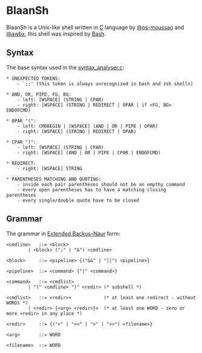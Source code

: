 # BlaanSh
BlaanSh is a Unix-like shell written in [C](https://en.wikipedia.org/wiki/C_(programming_language)) language by [@os-moussao](https://github.com/os-moussao) and [@awbx](https://github.com/awbx), this shell was inspired by [Bash](https://en.wikipedia.org/wiki/Bash_(Unix_shell)).

## Syntax
The base syntax used in the [syntax_analyser.c](/src/syntax_analyser/syntax_analyser.c):
```
* UNEXPECTED TOKENS:
	- `;;' (this token is always unrecognized in bash and zsh shells)

* AND, OR, PIPE, FG, BG:
	- left: [WSPACE] (STRING | CPAR)
	- right: [WSPACE] (STRING | REDIRECT | OPAR | if <FG, BG> ENDOFCMD)

* OPAR "(":
	- left: CMDBEGIN | [WSPACE] (AND | OR | PIPE | OPAR)
	- right: [WSPACE] (STRING | REDIRECT | OPAR)

* CPAR ")":
	- left: [WSPACE] (STRING | CPAR)
	- right: [WSPACE] (AND | OR | PIPE | CPAR | ENDOFCMD)

* REDIRECT:
	- right: [WSPACE] STRING

* PARENTHESES MATCHING AND QUOTING:
	- inside each pair parentheses should not be an empthy command
	- every open parentheses has to have a matching closing parentheses
	- every single/double quote have to be closed
```

## Grammar
The grammar in [Extended Backus–Naur](https://en.wikipedia.org/wiki/Extended_Backus%E2%80%93Naur_form) form:
```
<cmdline>	::= <block>
		| <block> (";" | "&") <cmdline>

<block>		::= <pipeline> {("&&" | "||") <pipeline>}

<pipeline>	::= <command> {"|" <command>}

<command>	::= <cmdlist>
		| "(" <cmdline> ")" <redir>	(* subshell *)

<cmdlist>	::= <redir>+			(* at least one redirect - without WORDs *)
		| <redir> {<arg> <redir>}+	(* at least one WORD - zero or more <redir> in any place *)

<redir>		::= {("<" | "<<" | ">" | ">>") <filename>}

<arg>		::= WORD

<filename>	::= WORD
```